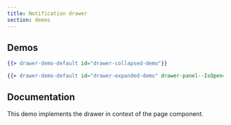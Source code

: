 ```yaml
---
title: Notification drawer
section: demos
---
```


## Demos
```hbs title=Collapsed isFullscreen
{{> drawer-demo-default id="drawer-collapsed-demo"}}
```

```hbs title=Expanded isFullscreen
{{> drawer-demo-default id="drawer-expanded-demo" drawer-panel--IsOpen="true"}}
```

## Documentation

This demo implements the drawer in context of the page component.
